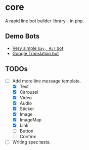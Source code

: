 # core
A rapid line bot builder library - in php.

## Demo Bots
  - [Very simple `Say, Hi!` bot](https://github.com/linemob/bot-sayhi)
  - [Google Translation bot](https://github.com/linemob/bot-translation)
  
## TODOs
  - [ ] Add more line message template.
      - [x] Text
      - [x] Carousel
      - [x] Video
      - [x] Audio
      - [x] Sticker
      - [x] Image
      - [x] ImageMap
      - [x] Link
      - [ ] Button
      - [ ] Confirm
  - [ ] Writing spec tests.
